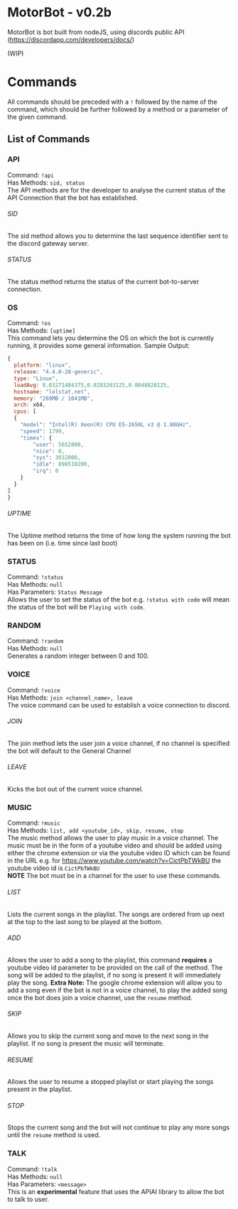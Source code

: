 # MotorBot - v0.2b
MotorBot is bot built from nodeJS, using discords public API (https://discordapp.com/developers/docs/)

(WIP)

# Commands
All commands should be preceded with a `!` followed by the name of the command, which should be further followed by a method or a parameter of the given command.
## List of Commands

### API
  Command: `!api`<br>
  Has Methods: `sid, status`<br>
  The API methods are for the developer to analyse the current status of the API Connection that the bot has established.
###### SID
  The sid method allows you to determine the last sequence identifier sent to the discord gateway server.
###### STATUS
  The status method returns the status of the current bot-to-server connection.

### OS
  Command: `!os`<br>
  Has Methods: `[uptime]`<br>
  This command lets you determine the OS on which the bot is currently running, it provides some general information. Sample Output:
  ```Javascript
  {
    platform: "linux",
    release: "4.4.0-28-generic",
    type: "Linux",
    loadAvg: 0.03271484375,0.0283203125,0.0048828125,
    hostname: "lolstat.net",
    memory: "269MB / 1041MB",
    arch: x64,
    cpus: [
    {
      "model": "Intel(R) Xeon(R) CPU E5-2650L v3 @ 1.80GHz",
      "speed": 1799,
      "times": {
          "user": 5652800,
          "nice": 0,
          "sys": 3032000,
          "idle": 898510200,
          "irq": 0
      }
    }
  ]
  }
  ```
###### UPTIME
  The Uptime method returns the time of how long the system running the bot has been on (i.e. time since last boot)

### STATUS
  Command: `!status`<br>
  Has Methods: `null`<br>
  Has Parameters: `Status Message`<br>
  Allows the user to set the status of the bot e.g. `!status with code` will mean the status of the bot will be `Playing with code`.

### RANDOM
  Command: `!random`<br>
  Has Methods: `null`<br>
  Generates a random integer between 0 and 100.

### VOICE
  Command: `!voice`<br>
  Has Methods: `join <channel_name>, leave`<br>
  The voice command can be used to establish a voice connection to discord.
###### JOIN
  The join method lets the user join a voice channel, if no channel is specified the bot will default to the General Channel
###### LEAVE
  Kicks the bot out of the current voice channel.

### MUSIC
  Command: `!music`<br>
  Has Methods: `list, add <youtube_id>, skip, resume, stop`<br>
  The music method allows the user to play music in a voice channel. The music must be in the form of a youtube video and should be added using either the chrome extension or via the youtube video ID which can be found in the URL e.g. for https://www.youtube.com/watch?v=CictPbTWkBU the youtube video id is `CictPbTWkBU`<br>
  **NOTE** The bot must be in a channel for the user to use these commands.
###### LIST
  Lists the current songs in the playlist. The songs are ordered from up next at the top to the last song to be played at the bottom.
###### ADD
  Allows the user to add a song to the playlist, this command **requires** a youtube video id parameter to be provided on the call of the method. The song will be added to the playlist, if no song is present it will immediately play the song.
  **Extra Note:** The google chrome extension will allow you to add a song even if the bot is not in a voice channel, to play the added song once the bot does join a voice channel, use the `resume` method.
###### SKIP
  Allows you to skip the current song and move to the next song in the playlist. If no song is present the music will terminate.
###### RESUME
  Allows the user to resume a stopped playlist or start playing the songs present in the playlist.
###### STOP
  Stops the current song and the bot will not continue to play any more songs until the `resume` method is used.

### TALK
  Command: `!talk`<br>
  Has Methods: `null`<br>
  Has Parameters: `<message>`<br>
  This is an **experimental** feature that uses the APIAI library to allow the bot to talk to user.
